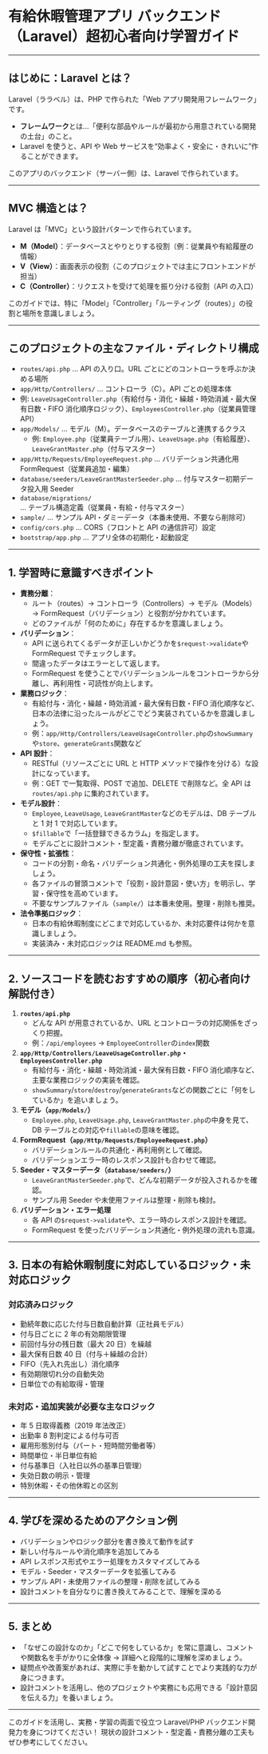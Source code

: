 # 有給休暇管理アプリ バックエンド（Laravel）超初心者向け学習ガイド

---

## はじめに：Laravel とは？

Laravel（ララベル）は、PHP で作られた「Web アプリ開発用フレームワーク」です。

-   **フレームワーク**とは…「便利な部品やルールが最初から用意されている開発の土台」のこと。
-   Laravel を使うと、API や Web サービスを“効率よく・安全に・きれいに”作ることができます。

このアプリのバックエンド（サーバー側）は、Laravel で作られています。

---

## MVC 構造とは？

Laravel は「MVC」という設計パターンで作られています。

-   **M（Model）**：データベースとやりとりする役割（例：従業員や有給履歴の情報）
-   **V（View）**：画面表示の役割（このプロジェクトでは主にフロントエンドが担当）
-   **C（Controller）**：リクエストを受けて処理を振り分ける役割（API の入口）

このガイドでは、特に「Model」「Controller」「ルーティング（routes）」の役割と場所を意識しましょう。

---

## このプロジェクトの主なファイル・ディレクトリ構成

-   `routes/api.php` … API の入り口。URL ごとにどのコントローラを呼ぶか決める場所
-   `app/Http/Controllers/` … コントローラ（C）。API ごとの処理本体
-   例: `LeaveUsageController.php`（有給付与・消化・繰越・時効消滅・最大保有日数・FIFO 消化順序ロジック）、`EmployeesController.php`（従業員管理 API）
-   `app/Models/` … モデル（M）。データベースのテーブルと連携するクラス
    -   例: `Employee.php`（従業員テーブル用）、`LeaveUsage.php`（有給履歴）、`LeaveGrantMaster.php`（付与マスター）
-   `app/Http/Requests/EmployeeRequest.php` … バリデーション共通化用 FormRequest（従業員追加・編集）
-   `database/seeders/LeaveGrantMasterSeeder.php` … 付与マスター初期データ投入用 Seeder
-   `database/migrations/` … テーブル構造定義（従業員・有給・付与マスター）
-   `sample/` … サンプル API・ダミーデータ（本番未使用、不要なら削除可）
-   `config/cors.php` … CORS（フロントと API の通信許可）設定
-   `bootstrap/app.php` … アプリ全体の初期化・起動設定

---

## 1. 学習時に意識すべきポイント

-   **責務分離**：
    -   ルート（routes）→ コントローラ（Controllers）→ モデル（Models）→ FormRequest（バリデーション）と役割が分かれています。
    -   どのファイルが「何のために」存在するかを意識しましょう。
-   **バリデーション**：
    -   API に送られてくるデータが正しいかどうかを`$request->validate`や FormRequest でチェックします。
    -   間違ったデータはエラーとして返します。
    -   FormRequest を使うことでバリデーションルールをコントローラから分離し、再利用性・可読性が向上します。
-   **業務ロジック**：
    -   有給付与・消化・繰越・時効消滅・最大保有日数・FIFO 消化順序など、日本の法律に沿ったルールがどこでどう実装されているかを意識しましょう。
    -   例：`app/Http/Controllers/LeaveUsageController.php`の`showSummary`や`store`、`generateGrants`関数など
-   **API 設計**：
    -   RESTful（リソースごとに URL と HTTP メソッドで操作を分ける）な設計になっています。
    -   例：GET で一覧取得、POST で追加、DELETE で削除など。全 API は `routes/api.php` に集約されています。
-   **モデル設計**：
    -   `Employee`, `LeaveUsage`, `LeaveGrantMaster`などのモデルは、DB テーブルと 1 対 1 で対応しています。
    -   `$fillable`で「一括登録できるカラム」を指定します。
    -   モデルごとに設計コメント・型定義・責務分離が徹底されています。
-   **保守性・拡張性**：
    -   コードの分割・命名・バリデーション共通化・例外処理の工夫を探しましょう。
    -   各ファイルの冒頭コメントで「役割・設計意図・使い方」を明示し、学習・保守性を高めています。
    -   不要なサンプルファイル（`sample/`）は本番未使用。整理・削除も推奨。
-   **法令準拠ロジック**：
    -   日本の有給休暇制度にどこまで対応しているか、未対応要件は何かを意識しましょう。
    -   実装済み・未対応ロジックは README.md も参照。

---

## 2. ソースコードを読むおすすめの順序（初心者向け解説付き）

1.  **`routes/api.php`**
    -   どんな API が用意されているか、URL とコントローラの対応関係をざっくり把握。
    -   例：`/api/employees` → `EmployeeController`の`index`関数
2.  **`app/Http/Controllers/LeaveUsageController.php`・`EmployeesController.php`**
    -   有給付与・消化・繰越・時効消滅・最大保有日数・FIFO 消化順序など、主要な業務ロジックの実装を確認。
    -   `showSummary`/`store`/`destroy`/`generateGrants`などの関数ごとに「何をしているか」を追いましょう。
3.  **モデル（`app/Models/`）**
    -   `Employee.php`, `LeaveUsage.php`, `LeaveGrantMaster.php`の中身を見て、DB テーブルとの対応や`fillable`の意味を確認。
4.  **FormRequest（`app/Http/Requests/EmployeeRequest.php`）**
    -   バリデーションルールの共通化・再利用例として確認。
    -   バリデーションエラー時のレスポンス設計も合わせて確認。
5.  **Seeder・マスターデータ（`database/seeders/`）**
    -   `LeaveGrantMasterSeeder.php`で、どんな初期データが投入されるかを確認。
    -   サンプル用 Seeder や未使用ファイルは整理・削除も検討。
6.  **バリデーション・エラー処理**
    -   各 API の`$request->validate`や、エラー時のレスポンス設計を確認。
    -   FormRequest を使ったバリデーション共通化・例外処理の流れも意識。

---

## 3. 日本の有給休暇制度に対応しているロジック・未対応ロジック

### 対応済みロジック

-   勤続年数に応じた付与日数自動計算（正社員モデル）
-   付与日ごとに 2 年の有効期限管理
-   前回付与分の残日数（最大 20 日）を繰越
-   最大保有日数 40 日（付与＋繰越の合計）
-   FIFO（先入れ先出し）消化順序
-   有効期限切れ分の自動失効
-   日単位での有給取得・管理

### 未対応・追加実装が必要な主なロジック

-   年 5 日取得義務（2019 年法改正）
-   出勤率 8 割判定による付与可否
-   雇用形態別付与（パート・短時間労働者等）
-   時間単位・半日単位有給
-   付与基準日（入社日以外の基準日管理）
-   失効日数の明示・管理
-   特別休暇・その他休暇との区別

---

## 4. 学びを深めるためのアクション例

-   バリデーションやロジック部分を書き換えて動作を試す
-   新しい付与ルールや消化順序を追加してみる
-   API レスポンス形式やエラー処理をカスタマイズしてみる
-   モデル・Seeder・マスターデータを拡張してみる
-   サンプル API・未使用ファイルの整理・削除を試してみる
-   設計コメントを自分なりに書き換えてみることで、理解を深める

---

## 5. まとめ

-   「なぜこの設計なのか」「どこで何をしているか」を常に意識し、コメントや関数名を手がかりに全体像 → 詳細へと段階的に理解を深めましょう。
-   疑問点や改善案があれば、実際に手を動かして試すことでより実践的な力が身につきます。
-   設計コメントを活用し、他のプロジェクトや実務にも応用できる「設計意図を伝える力」を養いましょう。

---

このガイドを活用し、実務・学習の両面で役立つ Laravel/PHP バックエンド開発力を身につけてください！
現状の設計コメント・型定義・責務分離の工夫もぜひ参考にしてください。
